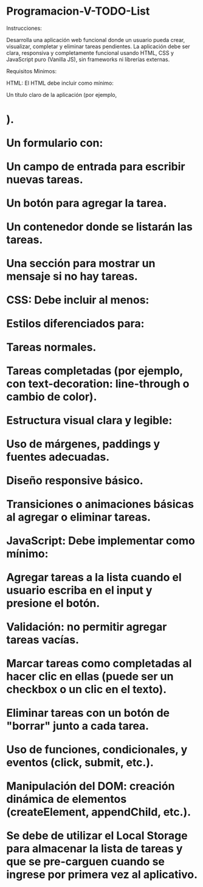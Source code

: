 # Programacion-V-TODO-List

Instrucciones:

Desarrolla una aplicación web funcional donde un usuario pueda crear, visualizar, completar y eliminar tareas pendientes. La aplicación debe ser clara, responsiva y completamente funcional usando HTML, CSS y JavaScript puro (Vanilla JS), sin frameworks ni librerías externas.

Requisitos Minimos:

HTML:
El HTML debe incluir como mínimo:

Un título claro de la aplicación (por ejemplo, <h1>).

Un formulario con:

Un campo de entrada  para escribir nuevas tareas.

Un botón para agregar la tarea.

Un contenedor  donde se listarán las tareas.

Una sección para mostrar un mensaje si no hay tareas.

CSS:
Debe incluir al menos:

Estilos diferenciados para:

Tareas normales.

Tareas completadas (por ejemplo, con text-decoration: line-through o cambio de color).

Estructura visual clara y legible:

Uso de márgenes, paddings y fuentes adecuadas.

Diseño responsive básico.

Transiciones o animaciones básicas al agregar o eliminar tareas.

JavaScript:
Debe implementar como mínimo:

Agregar tareas a la lista cuando el usuario escriba en el input y presione el botón.

Validación: no permitir agregar tareas vacías.

Marcar tareas como completadas al hacer clic en ellas (puede ser un checkbox o un clic en el texto).

Eliminar tareas con un botón de "borrar" junto a cada tarea.

Uso de funciones, condicionales, y eventos (click, submit, etc.).

Manipulación del DOM: creación dinámica de elementos (createElement, appendChild, etc.).

Se debe de utilizar el Local Storage para almacenar la lista de tareas y que se pre-carguen cuando se ingrese por primera vez al aplicativo.
